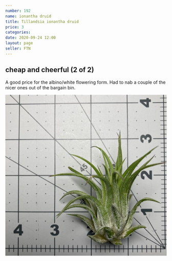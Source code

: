 ```yaml
---
number: 192
name: ionantha druid
title: Tillandsia ionantha druid
price: 3
categories: 
date: 2020-09-24 12:00
layout: page
seller: FTN
---
```

## cheap and cheerful (2 of 2)

A good price for the albino/white flowering form. Had to nab a couple of the nicer ones out of the bargain bin.

!["Tillandsia ionantha druid"](/i/IMG_1198.jpeg "Tillandsia ionantha druid")
